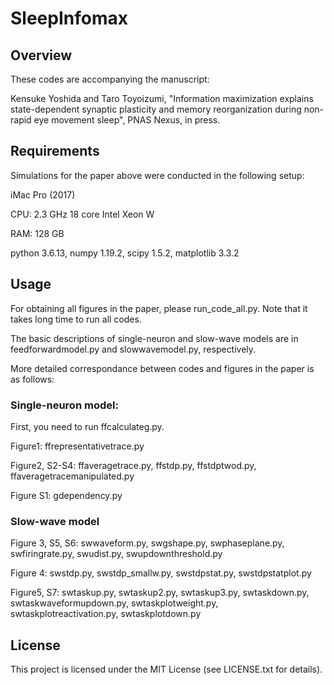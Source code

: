 # SleepInfomax

## Overview
These codes are accompanying the manuscript: 

Kensuke Yoshida and Taro Toyoizumi, "Information maximization explains state-dependent synaptic plasticity and memory reorganization during non-rapid eye movement sleep", PNAS Nexus, in press. 

## Requirements
Simulations for the paper above were conducted in the following setup: 

iMac Pro (2017)

CPU: 2.3 GHz 18 core Intel Xeon W

RAM: 128 GB

python 3.6.13, numpy 1.19.2, scipy 1.5.2, matplotlib 3.3.2                


## Usage
For obtaining all figures in the paper, please run_code_all.py. Note that it takes long time to run all codes. 

The basic descriptions of single-neuron and slow-wave models are in feedforwardmodel.py and slowwavemodel.py, respectively. 

More detailed correspondance between codes and figures in the paper is as follows: 

### Single-neuron model: 
First, you need to run ffcalculateg.py. 

Figure1: 
ffrepresentativetrace.py

Figure2, S2-S4: 
ffaveragetrace.py, ffstdp.py, ffstdptwod.py, ffaveragetracemanipulated.py

Figure S1: 
gdependency.py

### Slow-wave model
Figure 3, S5, S6: 
swwaveform.py, swgshape.py, swphaseplane.py, swfiringrate.py, swudist.py, swupdownthreshold.py

Figure 4: 
swstdp.py, swstdp_smallw.py, swstdpstat.py, swstdpstatplot.py 

Figure5, S7: 
swtaskup.py, swtaskup2.py, swtaskup3.py, swtaskdown.py, swtaskwaveformupdown.py, swtaskplotweight.py, swtaskplotreactivation.py, swtaskplotdown.py

## License
This project is licensed under the MIT License (see LICENSE.txt for details).
